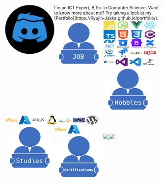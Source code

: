 <img style="border-radius: 50%" align="left" width="160" height="160" alt="Job" src="https://github.com/Ryujin-Jakka/data/blob/main/icons/avatar.gif"/>
I'm an ICT Expert, B.Sc. in Computer Science. Want to know more about me? Try taking a look at my [Portfolio](https://Ryujin-Jakka.github.io/portfolio/).


<img style="border-radius: 50%" align="left" width="160" height="160" alt="Job" src="https://github.com/Ryujin-Jakka/data/blob/main/icons/job.png"/>
<div style="display: inline_block">
	<img align="center" alt="Js" height="30" width="40" src="https://raw.githubusercontent.com/devicons/devicon/master/icons/javascript/javascript-plain.svg">
	<img align="center" alt="NodeJs" height="30" width="40" src="https://raw.githubusercontent.com/devicons/devicon/master/icons/nodejs/nodejs-plain.svg">
	<img align="center" alt="Vue" height="30" width="40" src="https://raw.githubusercontent.com/devicons/devicon/master/icons/vuejs/vuejs-original.svg">
	<img align="center" alt="React" height="30" width="40" src="https://raw.githubusercontent.com/devicons/devicon/master/icons/react/react-original.svg">
	<img align="center" alt="Ts" height="30" width="40" src="https://raw.githubusercontent.com/devicons/devicon/master/icons/typescript/typescript-plain.svg">
	<img align="center" alt="HTML" height="30" width="40" src="https://raw.githubusercontent.com/devicons/devicon/master/icons/html5/html5-original.svg">
	<img align="center" alt="CSS" height="30" width="40" src="https://raw.githubusercontent.com/devicons/devicon/master/icons/css3/css3-original.svg">
	<img align="center" alt="C#" height="30" width="40" src="https://github.com/devicons/devicon/blob/master/icons/csharp/csharp-original.svg">
	<img align="center" alt="DotNet" height="30" width="40" src="https://github.com/devicons/devicon/blob/master/icons/dot-net/dot-net-plain-wordmark.svg">
	<img align="center" alt="BitBucket" height="30" width="40" src="https://github.com/devicons/devicon/blob/master/icons/bitbucket/bitbucket-original-wordmark.svg">
	<img align="center" alt="Bootstrap" height="30" width="40" src="https://github.com/devicons/devicon/blob/master/icons/bootstrap/bootstrap-original-wordmark.svg">
	<img align="center" alt="Confluence" height="30" width="40" src="https://github.com/devicons/devicon/blob/master/icons/confluence/confluence-original-wordmark.svg">
	<img align="center" alt="jQuery" height="30" width="40" src="https://github.com/devicons/devicon/blob/master/icons/jquery/jquery-plain-wordmark.svg">
	<img align="center" alt="JIRA" height="30" width="40" src="https://github.com/devicons/devicon/blob/master/icons/jira/jira-original-wordmark.svg">
	<img align="center" alt="NodeJS" height="30" width="40" src="https://github.com/devicons/devicon/blob/master/icons/nodejs/nodejs-original-wordmark.svg">
	<img align="center" alt="NPM" height="30" width="40" src="https://github.com/devicons/devicon/blob/master/icons/npm/npm-original-wordmark.svg">
	<img align="center" alt="Nuget" height="30" width="40" src="https://github.com/devicons/devicon/blob/master/icons/nuget/nuget-original-wordmark.svg"><img align="center" alt="VS" height="30" width="40" src="https://github.com/devicons/devicon/blob/master/icons/visualstudio/visualstudio-plain.svg">
	<img align="center" alt="VSCode" height="30" width="40" src="https://github.com/devicons/devicon/blob/master/icons/vscode/vscode-original.svg">
	<img align="center" alt="MSSQL" height="30" width="40" src="https://github.com/devicons/devicon/blob/master/icons/microsoftsqlserver/microsoftsqlserver-plain-wordmark.svg">
</div>

<img style="border-radius: 50%" align="left" width="160" height="160" alt="Job" src="https://github.com/Ryujin-Jakka/data/blob/main/icons/hobbies.png"/>
<div style="display: inline_block">
	<img align="center" alt="AWS" height="30" width="40" src="https://github.com/devicons/devicon/blob/master/icons/amazonwebservices/amazonwebservices-plain-wordmark.svg">
	<img align="center" alt="Azure" height="30" width="40" src="https://github.com/devicons/devicon/blob/master/icons/azure/azure-original.svg">
	<img align="center" alt="Latex" height="30" width="40" src="https://github.com/devicons/devicon/blob/master/icons/latex/latex-original.svg">
	<img align="center" alt="Linux" height="30" width="40" src="https://github.com/devicons/devicon/blob/master/icons/linux/linux-original.svg">
	<img align="center" alt="MYSQL" height="30" width="40" src="https://github.com/devicons/devicon/blob/master/icons/mysql/mysql-original-wordmark.svg">
	<img align="center" alt="PHP" height="30" width="40" src="https://github.com/devicons/devicon/blob/master/icons/php/php-original.svg">
	<img align="center" alt="WP" height="30" width="40" src="https://github.com/devicons/devicon/blob/master/icons/wordpress/wordpress-plain.svg">
</div>

<img style="border-radius: 50%" align="left" width="160" height="160" alt="Job" src="https://github.com/Ryujin-Jakka/data/blob/main/icons/studies.png"/>
<div style="display: inline_block">
	<img align="center" alt="AWS" height="30" width="40" src="https://github.com/devicons/devicon/blob/master/icons/amazonwebservices/amazonwebservices-plain-wordmark.svg">
	<img align="center" alt="Azure" height="30" width="40" src="https://github.com/devicons/devicon/blob/master/icons/azure/azure-original.svg">
</div>

<img style="border-radius: 50%" align="left" width="160" height="160" alt="Job" src="https://github.com/Ryujin-Jakka/data/blob/main/icons/certifications.png"/>

<div style="display: inline_block">
  <a href="https://github.com/Ryujin-Jakka">
  <img width="49%" src="https://github-readme-stats.vercel.app/api?username=Ryujin-Jakka&show_icons=true&theme=github_dark &title_color=4c40f7&icon_color=4c40f7&hide_border=true&include_all_commits=true&count_private=true"/>
  <img width="49%" src="https://github-readme-streak-stats.herokuapp.com?user=Ryujin-Jakka&theme=github_dark &hide_border=true&fire=4c40f7&ring=4c40f7&currStreakLabel=4c40f7" width = 400>
</div>

